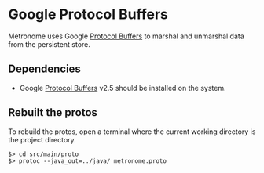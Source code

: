 # Google Protocol Buffers

Metronome uses Google [Protocol Buffers](https://developers.google.com/protocol-buffers) to marshal and unmarshal data from the persistent store.

## Dependencies

- Google [Protocol Buffers](https://developers.google.com/protocol-buffers) v2.5 should be installed on the system.

## Rebuilt the protos

To rebuild the protos, open a terminal where the current working directory is the project directory.

```
$> cd src/main/proto
$> protoc --java_out=../java/ metronome.proto
```
